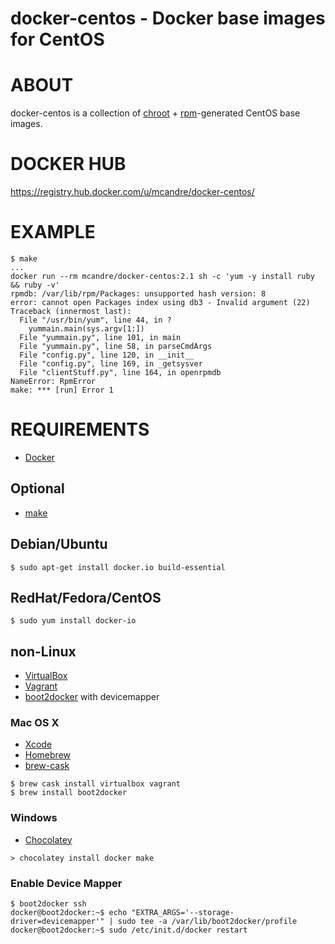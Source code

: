 # docker-centos - Docker base images for CentOS

# ABOUT

docker-centos is a collection of [chroot](http://man.cx/chroot) + [rpm](http://man.cx/rpm)-generated CentOS base images.

# DOCKER HUB

https://registry.hub.docker.com/u/mcandre/docker-centos/

# EXAMPLE

```
$ make
...
docker run --rm mcandre/docker-centos:2.1 sh -c 'yum -y install ruby && ruby -v'
rpmdb: /var/lib/rpm/Packages: unsupported hash version: 8
error: cannot open Packages index using db3 - Invalid argument (22)
Traceback (innermost last):
  File "/usr/bin/yum", line 44, in ?
    yummain.main(sys.argv[1:])
  File "yummain.py", line 101, in main
  File "yummain.py", line 58, in parseCmdArgs
  File "config.py", line 120, in __init__
  File "config.py", line 169, in _getsysver
  File "clientStuff.py", line 164, in openrpmdb
NameError: RpmError
make: *** [run] Error 1
```

# REQUIREMENTS

* [Docker](https://www.docker.com/)

## Optional

* [make](http://www.gnu.org/software/make/)

## Debian/Ubuntu

```
$ sudo apt-get install docker.io build-essential
```

## RedHat/Fedora/CentOS

```
$ sudo yum install docker-io
```

## non-Linux

* [VirtualBox](https://www.virtualbox.org/)
* [Vagrant](https://www.vagrantup.com/)
* [boot2docker](http://boot2docker.io/) with devicemapper

### Mac OS X

* [Xcode](http://itunes.apple.com/us/app/xcode/id497799835?ls=1&mt=12)
* [Homebrew](http://brew.sh/)
* [brew-cask](http://caskroom.io/)

```
$ brew cask install virtualbox vagrant
$ brew install boot2docker
```

### Windows

* [Chocolatey](https://chocolatey.org/)

```
> chocolatey install docker make
```

### Enable Device Mapper

```
$ boot2docker ssh
docker@boot2docker:~$ echo "EXTRA_ARGS='--storage-driver=devicemapper'" | sudo tee -a /var/lib/boot2docker/profile
docker@boot2docker:~$ sudo /etc/init.d/docker restart
```
